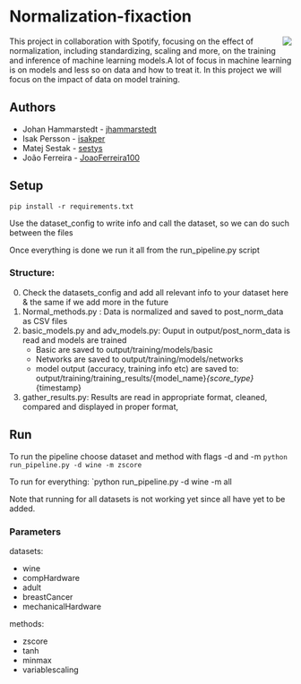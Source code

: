 # Normalization-fixaction
<img src ="https://miro.medium.com/max/271/0*d5_CPfpuJ2uIjIk3" align= "right">
This project in collaboration with Spotify, focusing on the effect of normalization, including standardizing, scaling and more, on the training and inference of machine learning models.A lot of focus in machine learning is on models and less so on data and how to treat it. In this project we will focus on the impact of data on model training.

## Authors
* Johan Hammarstedt - [jhammarstedt](https://github.com/jhammarstedt)
* Isak Persson - [isakper](https://github.com/isakper)
* Matej Sestak - [sestys](https://github.com/sestys)
* João Ferreira - [JoaoFerreira100](https://github.com/JoaoFerreira100)

## Setup

```pip install -r requirements.txt ```

Use the dataset_config to write info and call the dataset, so we can do such between the files

Once everything is done we run it all from the run_pipeline.py script 

### Structure:
0. Check the datasets_config and add all relevant info to your dataset here & the same if we add more in the future
1. Normal_methods.py : Data is normalized and saved to post_norm_data as CSV files
2. basic_models.py and adv_models.py:  Ouput in output/post_norm_data is read and models are trained
    * Basic are saved to output/training/models/basic
    * Networks are saved to output/training/models/networks
    * model output (accuracy, training info etc) are saved to: output/training/training_results/{model_name}_{score_type}_{timestamp}
3. gather_results.py: Results are read in appropriate format, cleaned, compared and displayed in proper format, 



## Run
To run the pipeline choose dataset and method with flags -d and -m
`python run_pipeline.py -d wine -m zscore`

To run for everything:
`python run_pipeline.py -d wine -m all

Note that running for all datasets is not working yet since all have yet to be added.

### Parameters
datasets: 

* wine
* compHardware
* adult
* breastCancer
* mechanicalHardware

methods:
* zscore
* tanh
* minmax
* variablescaling
